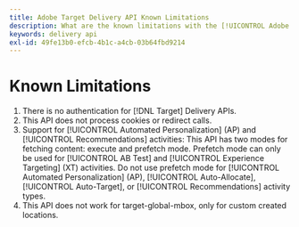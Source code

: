 ```yaml
---
title: Adobe Target Delivery API Known Limitations
description: What are the known limitations with the [!UICONTROL Adobe Target Delivery API]?
keywords: delivery api
exl-id: 49fe13b0-efcb-4b1c-a4cb-03b64fbd9214
---
```

# Known Limitations

1. There is no authentication for [!DNL Target] Delivery APIs.
1. This API does not process cookies or redirect calls.
1. Support for [!UICONTROL Automated Personalization] (AP) and [!UICONTROL Recommendations] activities: This API has two modes for fetching content: execute and prefetch mode. Prefetch mode can only be used for [!UICONTROL AB Test] and [!UICONTROL Experience Targeting] (XT) activities. Do not use prefetch mode for [!UICONTROL Automated Personalization] (AP), [!UICONTROL Auto-Allocate], [!UICONTROL Auto-Target], or [!UICONTROL Recommendations] activity types.
1. This API does not work for target-global-mbox, only for custom created locations.
